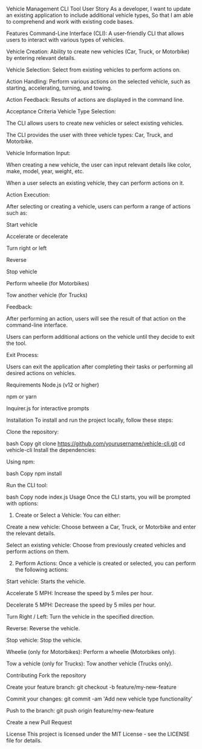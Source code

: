 Vehicle Management CLI Tool
User Story
As a developer,
I want to update an existing application to include additional vehicle types,
So that I am able to comprehend and work with existing code bases.

Features
Command-Line Interface (CLI): A user-friendly CLI that allows users to interact with various types of vehicles.

Vehicle Creation: Ability to create new vehicles (Car, Truck, or Motorbike) by entering relevant details.

Vehicle Selection: Select from existing vehicles to perform actions on.

Action Handling: Perform various actions on the selected vehicle, such as starting, accelerating, turning, and towing.

Action Feedback: Results of actions are displayed in the command line.

Acceptance Criteria
Vehicle Type Selection:

The CLI allows users to create new vehicles or select existing vehicles.

The CLI provides the user with three vehicle types: Car, Truck, and Motorbike.

Vehicle Information Input:

When creating a new vehicle, the user can input relevant details like color, make, model, year, weight, etc.

When a user selects an existing vehicle, they can perform actions on it.

Action Execution:

After selecting or creating a vehicle, users can perform a range of actions such as:

Start vehicle

Accelerate or decelerate

Turn right or left

Reverse

Stop vehicle

Perform wheelie (for Motorbikes)

Tow another vehicle (for Trucks)

Feedback:

After performing an action, users will see the result of that action on the command-line interface.

Users can perform additional actions on the vehicle until they decide to exit the tool.

Exit Process:

Users can exit the application after completing their tasks or performing all desired actions on vehicles.

Requirements
Node.js (v12 or higher)

npm or yarn

Inquirer.js for interactive prompts

Installation
To install and run the project locally, follow these steps:

Clone the repository:

bash
Copy
git clone https://github.com/yourusername/vehicle-cli.git
cd vehicle-cli
Install the dependencies:

Using npm:

bash
Copy
npm install

Run the CLI tool:

bash
Copy
node index.js
Usage
Once the CLI starts, you will be prompted with options:

1. Create or Select a Vehicle:
You can either:

Create a new vehicle: Choose between a Car, Truck, or Motorbike and enter the relevant details.

Select an existing vehicle: Choose from previously created vehicles and perform actions on them.

2. Perform Actions:
Once a vehicle is created or selected, you can perform the following actions:

Start vehicle: Starts the vehicle.

Accelerate 5 MPH: Increase the speed by 5 miles per hour.

Decelerate 5 MPH: Decrease the speed by 5 miles per hour.

Turn Right / Left: Turn the vehicle in the specified direction.

Reverse: Reverse the vehicle.

Stop vehicle: Stop the vehicle.

Wheelie (only for Motorbikes): Perform a wheelie (Motorbikes only).

Tow a vehicle (only for Trucks): Tow another vehicle (Trucks only).

Contributing
Fork the repository

Create your feature branch: git checkout -b feature/my-new-feature

Commit your changes: git commit -am 'Add new vehicle type functionality'

Push to the branch: git push origin feature/my-new-feature

Create a new Pull Request

License
This project is licensed under the MIT License - see the LICENSE file for details.
